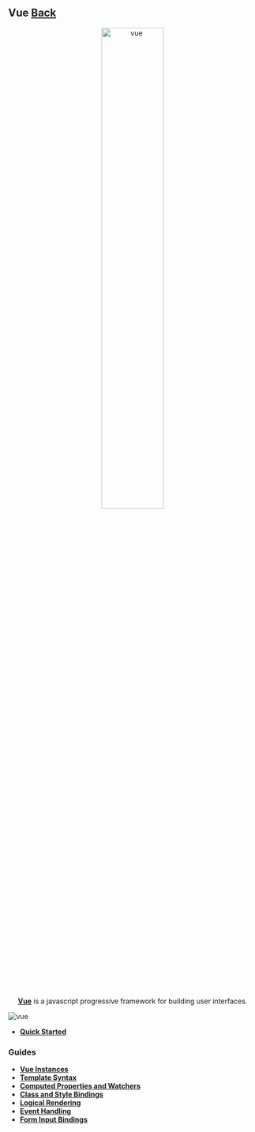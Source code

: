 ## Vue [Back](../Framework.md)

<p align="center">
    <img alt="vue" src="./vue.png" width="50%"></img>
</p>

<p align="center">
<a href="https://vuejs.org/" target="_blank"><strong>Vue</strong></a> is a javascript progressive framework for building user interfaces.
</p>

![vue](https://badges.aleen42.com/src/vue.svg)

- [**Quick Started**](./quick_started/quick_started.md)

### Guides

- [**Vue Instances**](./vue_instances/vue_instances.md)
- [**Template Syntax**](./template_syntax/template_syntax.md)
- [**Computed Properties and Watchers**](./computed_properties_and_watchers/computed_properties_and_watchers.md)
- [**Class and Style Bindings**](./class_style/class_style.md)
- [**Logical Rendering**](./logical_rendering/logical_rendering.md)
- [**Event Handling**](./event_handling/event_handling.md)
- [**Form Input Bindings**](./form_input_bindings/form_input_bindings.md)

